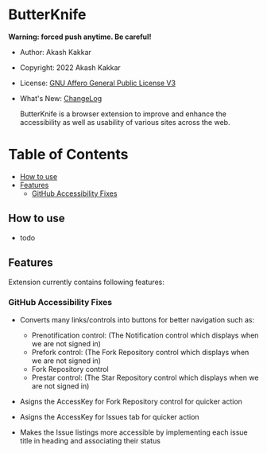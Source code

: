 # ButterKnife <!-- omit in toc -->

**Warning: forced push anytime. Be careful!**

-   Author: Akash Kakkar
-   Copyright: 2022 Akash Kakkar
-   License: [GNU Affero General Public License V3](LICENSE.md)
-   What's New: [ChangeLog](CHANGELOG.md)

    ButterKnife is a browser extension to improve and enhance the accessibility as well as usability of various sites across the web.

# Table of Contents <!-- omit in toc -->

- [How to use](#how-to-use)
- [Features](#features)
  - [GitHub Accessibility Fixes](#github-accessibility-fixes)

## How to use

-   todo

## Features

Extension currently contains following features:

### GitHub Accessibility Fixes

-   Converts many links/controls into buttons for better navigation such as:

    -   Prenotification control: (The Notification control which displays when we are not signed in)
    -   Prefork control: (The Fork Repository control which displays when we are not signed in)
    -   Fork Repository control
    -   Prestar control: (The Star Repository control which displays when we are not signed in)

-   Asigns the AccessKey for Fork Repository control for quicker action
-   Asigns the AccessKey for Issues tab for quicker action
-   Makes the Issue listings more accessible by implementing each issue title in heading and associating their status
